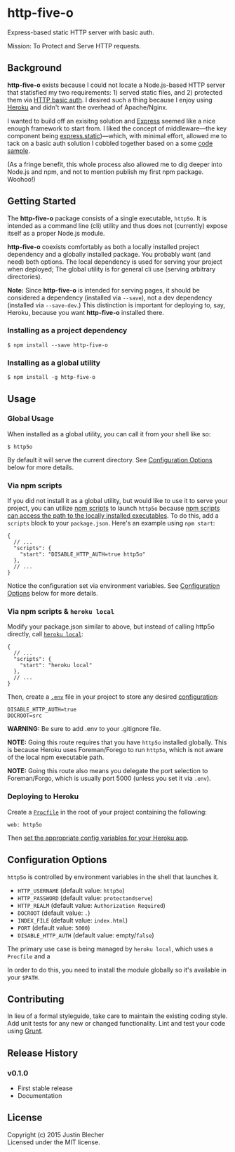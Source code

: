 # http-five-o

Express-based static HTTP server with basic auth.

Mission: To Protect and Serve HTTP requests.

## Background

**http-five-o** exists because I could not locate a Node.js-based HTTP server that statisfied my two requirements: 1) served static files, and 2) protected them via [HTTP basic auth](https://en.wikipedia.org/wiki/Basic_access_authentication). I desired such a thing because I enjoy using [Heroku](https://www.heroku.com) and didn't want the overhead of Apache/Nginx.

I wanted to build off an exisitng solution and [Express](http://expressjs.com) seemed like a nice enough framework to start from. I liked the concept of middleware—the key component being [express.static](http://expressjs.com/guide/using-middleware.html#express.static))—which, with minimal effort, allowed me to tack on a basic auth solution I cobbled together based on a some [code sample](https://davidbeath.com/posts/expressjs-40-basicauth.html).

(As a fringe benefit, this whole process also allowed me to dig deeper into Node.js and npm, and not to mention publish my first npm package. Woohoo!)



## Getting Started
The **http-five-o** package consists of a single executable, `http5o`. It is intended as a command line (cli) utility and thus does not (currently) expose itself as a proper Node.js module.

**http-five-o** coexists comfortably as both a locally installed project dependency and a globally installed package. You probably want (and need) both options. The local dependency is used for serving your project when deployed; The global utility is for general cli use (serving arbitrary directories).

**Note:** Since **http-five-o** is intended for serving pages, it should be considered a dependency (installed via `--save`), not a dev dependency (installed via `--save-dev`.)  This distinction is important for deploying to, say, Heroku, because you want **http-five-o** installed there.

### Installing as a project dependency
 
 ```
 $ npm install --save http-five-o
 ```

### Installing as a global utility

```
$ npm install -g http-five-o
```

## Usage

### Global Usage

When installed as a global utility, you can call it from your shell like so:

```
$ http5o
```

By default it will serve the current directory. See [Configuration Options](#configuration-options) below for more details.

### Via npm scripts

If you did not install it as a global utility, but would like to use it to serve your project, you can utilize [npm scripts](https://docs.npmjs.com/misc/scripts) to launch `http5o` because [npm scripts can access the path to the locally installed executables](https://docs.npmjs.com/misc/scripts#path). To do this, add a `scripts` block to your `package.json`. Here's an example using `npm start`:

```
{
  // ...
  "scripts": {
    "start": "DISABLE_HTTP_AUTH=true http5o"
  },
  // ...
}
```

Notice the configuration set via environment variables. See [Configuration Options](#configuration-options) below for more details.


### Via npm scripts & `heroku local`

Modify your package.json similar to above, but instead of calling http5o directly, call [`heroku local`](https://devcenter.heroku.com/articles/heroku-local):

```
{
  // ...
  "scripts": {
    "start": "heroku local"
  },
  // ...
}
```

Then, create a [`.env`](https://devcenter.heroku.com/articles/heroku-local#add-a-config-var-to-your-env-file) file in your project to store any desired [configuration](#configuration-options):

```
DISABLE_HTTP_AUTH=true
DOCROOT=src
```

**WARNING:** Be sure to add .env to your .gitignore file.

**NOTE:** Going this route requires that you have `http5o` installed globally. This is because Heroku uses Foreman/Forego to run `http5o`, which is not aware of the local npm executable path.

**NOTE:** Going this route also means you delegate the port selection to Foreman/Forgo, which is usually port 5000 (unless you set it via `.env`).


### Deploying to Heroku

Create a [`Procfile`](https://devcenter.heroku.com/articles/procfile) in the root of your project containing the following:
```
web: http5o
```
Then [set the appropriate config variables for your Heroku app](https://devcenter.heroku.com/articles/config-vars).


## Configuration Options

`http5o` is controlled by environment variables in the shell that launches it.

* `HTTP_USERNAME` (default value: `http5o`)
* `HTTP_PASSWORD` (default value: `protectandserve`)
* `HTTP_REALM` (default value: `Authorization Required`)
* `DOCROOT` (default value: `.`)
* `INDEX_FILE` (default value: `index.html`)
* `PORT` (default value: `5000`)
* `DISABLE_HTTP_AUTH` (default value: empty/`false`)

The primary use case is being managed by `heroku local`, which uses a  `Procfile` and a

In order to do this, you need to install the module globally so it's available in your `$PATH`.


## Contributing
In lieu of a formal styleguide, take care to maintain the existing coding style. Add unit tests for any new or changed functionality. Lint and test your code using [Grunt](http://gruntjs.com/).


## Release History

### v0.1.0

* First stable release
* Documentation


## License
Copyright (c) 2015 Justin Blecher  
Licensed under the MIT license.
